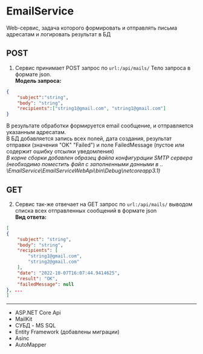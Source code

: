 # EmailService
Web-cервис, задача которого формировать и отправлять письма адресатам и логировать результат в БД <br>
## POST
1. Сервис принимает POST запрос по `url:/api/mails/` Тело запроса в формате json. <br>
**Модель запроса:**
```json
{
    "subject":"string",
    "body": "string",
    "recipients":["string1@gmail.com", "string1@gmail.com"]
}
```
В результате обработки формируется email сообщение, и отправляется указанным адресатам. <br>
В БД добавляется запись всех полей, дата создания, результат отправки (значения "OK" "Failed") и поле FailedMessage (пустое или содержит ошибку отсылки уведомления) <br>
_В корне сборки добавлен образец файла конфигурации SMTP сервера <br>(необходимо поместить файл с заполненными данными в .. \EmailService\EmailServiceWebApi\bin\Debug\netcoreapp3.1)_ <br>
## GET
2. Сервис так-же отвечает на GET запрос по `url:/api/mails/` выводом списка всех отправленных сообщений в формате json <br>
**Вид ответа:**
```json
[
{
    "subject": "string",
    "body": "string",
    "recipients": [
        "string1@gmail.com",
        "string2@gmail.com"
    ],
    "date": "2022-10-07T16:07:44.9414625",
    "result": "OK",
    "failedMessage": null
}, ...
]
```
----
- ASP.NET Core Api
- MailKit
- СУБД - MS SQL
- Entity Framework (добавлены миграции) 
- Asinc
- AutoMapper
